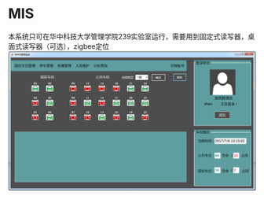 # MIS
本系统只可在华中科技大学管理学院239实验室运行，需要用到固定式读写器，桌面式读写器（可选），zigbee定位
 ![image](https://github.com/chancechang/MIS/raw/master/image/main.png)
